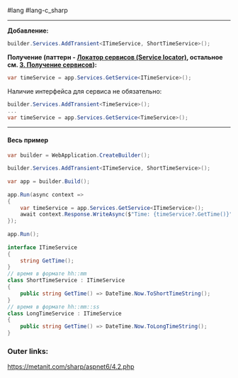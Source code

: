 #lang #lang-c_sharp 

---
**Добавление:**
```csharp
builder.Services.AddTransient<ITimeService, ShortTimeService>();
```

**Получение (паттерн - [Локатор сервисов (Service locator)](2.%20Theory/Программирование/9.%20Паттерны/Проектирование/Порождающие/Локатор%20сервисов%20(Service%20locator).md), остальное см. [3. Получение сервисов](1.%20Languages/C-sharp/_%20ASP.NET/ASP.NET%20Core/2.%20DI/3.%20Получение%20сервисов.md)):**
```csharp
var timeService = app.Services.GetService<ITimeService>(); 
```

Наличие интерфейса для сервиса не обязательно:
```csharp
builder.Services.AddTransient<TimeService>();
...
var timeService = app.Services.GetService<TimeService>();
```

---

#### Весь пример

```csharp
var builder = WebApplication.CreateBuilder();
 
builder.Services.AddTransient<ITimeService, ShortTimeService>();
 
var app = builder.Build();
 
app.Run(async context =>
{
    var timeService = app.Services.GetService<ITimeService>(); 
    await context.Response.WriteAsync($"Time: {timeService?.GetTime()}");
});
 
app.Run();
 
interface ITimeService
{
    string GetTime();
}
// время в формате hh::mm
class ShortTimeService : ITimeService
{
    public string GetTime() => DateTime.Now.ToShortTimeString();
}
// время в формате hh::mm::ss
class LongTimeService : ITimeService
{
    public string GetTime() => DateTime.Now.ToLongTimeString();
}
```

### Outer links:
https://metanit.com/sharp/aspnet6/4.2.php